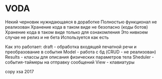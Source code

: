 # VODA #

Некий черновик нужндающаяся в доработке
Полностью функционал не реализован
Хранение кода в таком виде не безопасно (коды ботов)
Хранение кода в таком виде только для ознакомления
Это нивкоем случае не релиз и не бета
Используется как есть

Как это работает:
draft - обработка входящей печатной речи и преобразование в события
Model - работа с бд (CRUD - не реализован)
Results - классы для описания физических параметров тела
Sheduler - события-таймеры на отправку сообщений
View - клавиатуры

copy xsa 2017
